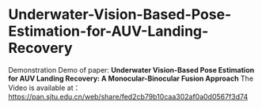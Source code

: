 # Underwater-Vision-Based-Pose-Estimation-for-AUV-Landing-Recovery
Demonstration Demo of paper: 
        **Underwater Vision-Based Pose Estimation for AUV Landing Recovery: A Monocular-Binocular Fusion Approach**
The Video is available at：https://pan.sjtu.edu.cn/web/share/fed2cb79b10caa302af0a0d0567f3d74
